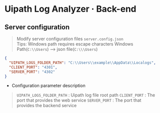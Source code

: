 # Uipath Log Analyzer · Back-end

## Server configuration

> Modify server configuration files `server.config.json`  
> Tips: Windows path requires escape characters
> Windows Path(`C:\\Users`) --> json file(`C:\\\Users`)

```json
{
  "UIPATH_LOGS_FOLDER_PATH": "C:\\Users\\example\\AppData\\Localogs",
  "CLIENT_PORT": "4301",
  "SERVER_PORT": "4302"
}
```

- Configuration parameter description

> `UIPATH_LOGS_FOLDER_PATH` : Uipath log file root path
> `CLIENT_PORT` : The port that provides the web service
> `SERVER_PORT` : The port that provides the backend service

